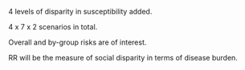 4 levels of disparity in susceptibility added.

4 x 7 x 2 scenarios in total.

Overall and by-group risks are of interest.

RR will be the measure of social disparity in terms of disease burden.
